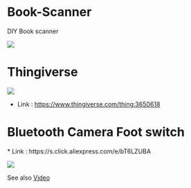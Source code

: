 # Book-Scanner
DIY Book scanner 
 
<img src="https://user-images.githubusercontent.com/50730409/58740377-161e2a00-844b-11e9-854d-bc4eecbf88b2.png">


<p><p><p>
<h1> Thingiverse </h1>
<img src="https://user-images.githubusercontent.com/50730409/58740389-2209ec00-844b-11e9-93a9-18dd1febbe5c.png">
 
* Link : https://www.thingiverse.com/thing:3650618 
 
<p><p><p>
<h1> Bluetooth Camera Foot switch </h1>
* Link : https://s.click.aliexpress.com/e/bT6LZUBA

 
![](http://img.youtube.com/vi/T_g6hAn3ROM/0.jpg)

See also [Video](https://www.youtube.com/watch?v=T_g6hAn3ROM)

 
